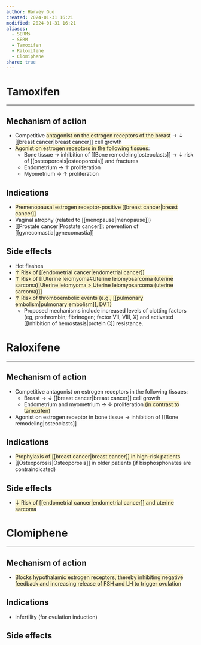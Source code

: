 ```yaml
---
author: Harvey Guo
created: 2024-01-31 16:21
modified: 2024-01-31 16:21
aliases:
  - SERMs
  - SERM
  - Tamoxifen
  - Raloxifene
  - Clomiphene
share: true
---
```

# Tamoxifen
---
## Mechanism of action
- Competitive <span style="background:rgba(240, 200, 0, 0.2)">antagonist on the estrogen receptors of the breast</span> → ↓ [[breast cancer|breast cancer]] cell growth
- <span style="background:rgba(240, 200, 0, 0.2)">Agonist on estrogen receptors in the following tissues</span>:
	- Bone tissue → inhibition of [[Bone remodeling|osteoclasts]] → ↓ risk of [[osteoporosis|osteoporosis]] and fractures
	- Endometrium → ↑ proliferation
	- Myometrium → ↑ proliferation
## Indications
- <span style="background:rgba(240, 200, 0, 0.2)">Premenopausal estrogen receptor-positive [[breast cancer|breast cancer]]</span>
- Vaginal atrophy (related to [[menopause|menopause]])
- [[Prostate cancer|Prostate cancer]]: prevention of [[gynecomastia|gynecomastia]]
## Side effects
- Hot flashes
- <span style="background:rgba(240, 200, 0, 0.2)">↑ Risk of [[endometrial cancer|endometrial cancer]]</span>
- <span style="background:rgba(240, 200, 0, 0.2)">↑ Risk of [[Uterine leiomyoma#Uterine leiomyosarcoma (uterine sarcoma)|Uterine leiomyoma > Uterine leiomyosarcoma (uterine sarcoma)]]</span>
- <span style="background:rgba(240, 200, 0, 0.2)">↑ Risk of thromboembolic events (e.g., [[pulmonary embolism|pulmonary embolism]], DVT)</span>
	- Proposed mechanisms include increased levels of clotting factors (eg, prothrombin; fibrinogen; factor VII, VIII, X) and activated [[Inhibition of hemostasis|protein C]] resistance.
# Raloxifene
---
## Mechanism of action
- Competitive antagonist on estrogen receptors in the following tissues:
	- Breast → ↓ [[breast cancer|breast cancer]] cell growth
	- Endometrium and myometrium → ↓ proliferation<span style="background:rgba(240, 200, 0, 0.2)"> (in contrast to tamoxifen)</span>
- Agonist on estrogen receptor in bone tissue → inhibition of [[Bone remodeling|osteoclasts]]
## Indications
- <span style="background:rgba(240, 200, 0, 0.2)">Prophylaxis of [[breast cancer|breast cancer]] in high-risk patients</span>
- [[Osteoporosis|Osteoporosis]] in older patients (if bisphosphonates are contraindicated)
## Side effects
- <span style="background:rgba(240, 200, 0, 0.2)">↓ Risk of [[endometrial cancer|endometrial cancer]] and uterine sarcoma</span>
# Clomiphene
---
## Mechanism of action
- <span style="background:rgba(240, 200, 0, 0.2)">Blocks hypothalamic estrogen receptors, thereby inhibiting negative feedback and increasing release of FSH and LH to trigger ovulation</span>
## Indications
- Infertility (for ovulation induction)
## Side effects